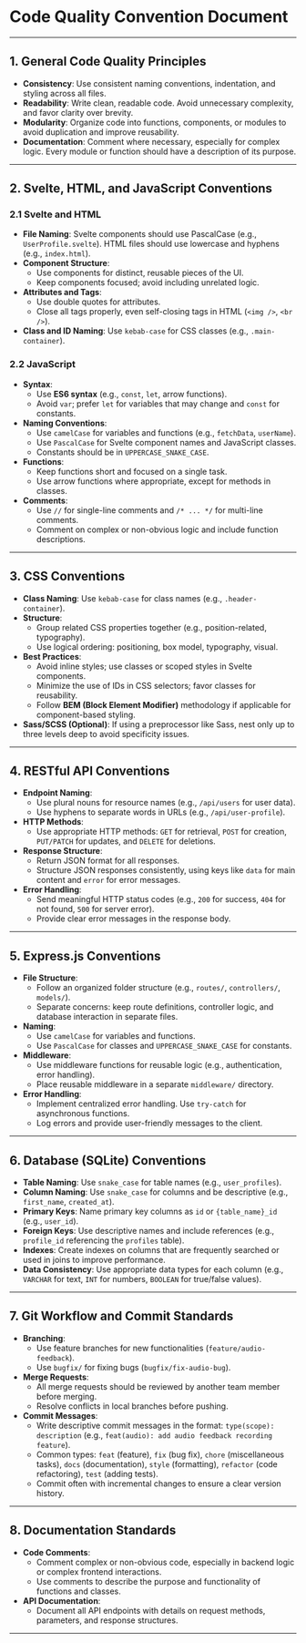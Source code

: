 # Code Quality Convention Document

---

## 1. General Code Quality Principles
- **Consistency**: Use consistent naming conventions, indentation, and styling across all files.
- **Readability**: Write clean, readable code. Avoid unnecessary complexity, and favor clarity over brevity.
- **Modularity**: Organize code into functions, components, or modules to avoid duplication and improve reusability.
- **Documentation**: Comment where necessary, especially for complex logic. Every module or function should have a description of its purpose.

---

## 2. Svelte, HTML, and JavaScript Conventions

### 2.1 Svelte and HTML
- **File Naming**: Svelte components should use PascalCase (e.g., `UserProfile.svelte`). HTML files should use lowercase and hyphens (e.g., `index.html`).
- **Component Structure**:
  - Use components for distinct, reusable pieces of the UI.
  - Keep components focused; avoid including unrelated logic.
- **Attributes and Tags**:
  - Use double quotes for attributes.
  - Close all tags properly, even self-closing tags in HTML (`<img />`, `<br />`).
- **Class and ID Naming**: Use `kebab-case` for CSS classes (e.g., `.main-container`).

### 2.2 JavaScript
- **Syntax**:
  - Use **ES6 syntax** (e.g., `const`, `let`, arrow functions).
  - Avoid `var`; prefer `let` for variables that may change and `const` for constants.
- **Naming Conventions**:
  - Use `camelCase` for variables and functions (e.g., `fetchData`, `userName`).
  - Use `PascalCase` for Svelte component names and JavaScript classes.
  - Constants should be in `UPPERCASE_SNAKE_CASE`.
- **Functions**:
  - Keep functions short and focused on a single task.
  - Use arrow functions where appropriate, except for methods in classes.
- **Comments**:
  - Use `//` for single-line comments and `/* ... */` for multi-line comments.
  - Comment on complex or non-obvious logic and include function descriptions.

---

## 3. CSS Conventions
- **Class Naming**: Use `kebab-case` for class names (e.g., `.header-container`).
- **Structure**:
  - Group related CSS properties together (e.g., position-related, typography).
  - Use logical ordering: positioning, box model, typography, visual.
- **Best Practices**:
  - Avoid inline styles; use classes or scoped styles in Svelte components.
  - Minimize the use of IDs in CSS selectors; favor classes for reusability.
  - Follow **BEM (Block Element Modifier)** methodology if applicable for component-based styling.
- **Sass/SCSS (Optional)**: If using a preprocessor like Sass, nest only up to three levels deep to avoid specificity issues.

---

## 4. RESTful API Conventions
- **Endpoint Naming**:
  - Use plural nouns for resource names (e.g., `/api/users` for user data).
  - Use hyphens to separate words in URLs (e.g., `/api/user-profile`).
- **HTTP Methods**:
  - Use appropriate HTTP methods: `GET` for retrieval, `POST` for creation, `PUT/PATCH` for updates, and `DELETE` for deletions.
- **Response Structure**:
  - Return JSON format for all responses.
  - Structure JSON responses consistently, using keys like `data` for main content and `error` for error messages.
- **Error Handling**:
  - Send meaningful HTTP status codes (e.g., `200` for success, `404` for not found, `500` for server error).
  - Provide clear error messages in the response body.

---

## 5. Express.js Conventions
- **File Structure**:
  - Follow an organized folder structure (e.g., `routes/`, `controllers/`, `models/`).
  - Separate concerns: keep route definitions, controller logic, and database interaction in separate files.
- **Naming**:
  - Use `camelCase` for variables and functions.
  - Use `PascalCase` for classes and `UPPERCASE_SNAKE_CASE` for constants.
- **Middleware**:
  - Use middleware functions for reusable logic (e.g., authentication, error handling).
  - Place reusable middleware in a separate `middleware/` directory.
- **Error Handling**:
  - Implement centralized error handling. Use `try-catch` for asynchronous functions.
  - Log errors and provide user-friendly messages to the client.

---

## 6. Database (SQLite) Conventions
- **Table Naming**: Use `snake_case` for table names (e.g., `user_profiles`).
- **Column Naming**: Use `snake_case` for columns and be descriptive (e.g., `first_name`, `created_at`).
- **Primary Keys**: Name primary key columns as `id` or `{table_name}_id` (e.g., `user_id`).
- **Foreign Keys**: Use descriptive names and include references (e.g., `profile_id` referencing the `profiles` table).
- **Indexes**: Create indexes on columns that are frequently searched or used in joins to improve performance.
- **Data Consistency**: Use appropriate data types for each column (e.g., `VARCHAR` for text, `INT` for numbers, `BOOLEAN` for true/false values).

---

## 7. Git Workflow and Commit Standards
- **Branching**:
  - Use feature branches for new functionalities (`feature/audio-feedback`).
  - Use `bugfix/` for fixing bugs (`bugfix/fix-audio-bug`).
- **Merge Requests**:
  - All merge requests should be reviewed by another team member before merging.
  - Resolve conflicts in local branches before pushing.
- **Commit Messages**:
  - Write descriptive commit messages in the format: `type(scope): description` (e.g., `feat(audio): add audio feedback recording feature`).
  - Common types: `feat` (feature), `fix` (bug fix), `chore` (miscellaneous tasks), `docs` (documentation), `style` (formatting), `refactor` (code refactoring), `test` (adding tests).
  - Commit often with incremental changes to ensure a clear version history.

---

## 8. Documentation Standards
- **Code Comments**:
  - Comment complex or non-obvious code, especially in backend logic or complex frontend interactions.
  - Use comments to describe the purpose and functionality of functions and classes.
- **API Documentation**:
  - Document all API endpoints with details on request methods, parameters, and response structures.

---